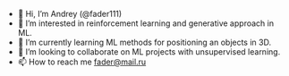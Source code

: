 - 👋 Hi, I’m Andrey (@fader111)
- 👀 I’m interested in reinforcement learning and generative approach in ML.
- 🌱 I’m currently learning ML methods for positioning an objects in 3D.
- 💞️ I’m looking to collaborate on ML projects with unsupervised learning.
- 📫 How to reach me fader@mail.ru

<!---
fader111/fader111 is a ✨ special ✨ repository because its `README.md` (this file) appears on your GitHub profile.
You can click the Preview link to take a look at your changes.
--->
